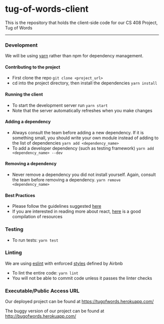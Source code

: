 # tug-of-words-client
This is the repository that holds the client-side code for our CS 408 Project, Tug of Words
***

### Development
We will be using [yarn](https://yarnpkg.com/en/) rather than npm for dependency management.
#### Contributing to the project
- First clone the repo
`git clone <project_url>`
- cd into the project directory, then install the dependencies
`yarn install`
#### Running the client
- To start the development server run
`yarn start`
- Note that the server automatically refreshes when you make changes
#### Adding a dependency
- Always consult the team before adding a new dependency. If it is something small, you should write your own module instead of adding to the list of dependencies
`yarn add <dependency_name>`
- To add a developer dependency (such as testing framework)
`yarn add <dependency_name> --dev`
#### Removing a dependency
- Never remove a dependency you did not install yourself. Again, consult the team before removing a dependency.
`yarn remove <dependency_name>`
#### Best Practices
- Please follow the guidelines suggested [here](https://github.com/wearehive/project-guidelines)
- If you are interested in reading more about react, [here](https://github.com/markerikson/react-redux-links/blob/master/react-architecture.md) is a good compilation of resources
### Testing
- To run tests:
`yarn test`
### Linting
We are using [eslint](https://eslint.org/) with enforced [styles](https://github.com/airbnb/javascript) defined by Airbnb
- To lint the entire code:
`yarn lint`
- You will not be able to commit code unless it passes the linter checks

### Executable/Public Access URL
Our deployed project can be found at https://tugofwords.herokuapp.com/

The buggy version of our project can be found at http://bugofwords.herokuapp.com/
